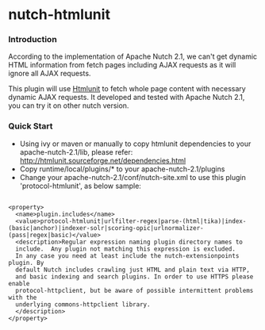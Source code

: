 nutch-htmlunit
==============

### Introduction

According to the implementation of Apache Nutch 2.1, we can't get dynamic HTML information from fetch pages including AJAX requests as it will ignore all AJAX requests.

This plugin will use [Htmlunit](http://htmlunit.sourceforge.net/) to fetch whole page content with necessary dynamic AJAX requests. 
It developed and tested with Apache Nutch 2.1, you can try it on other nutch version.

### Quick Start

* Using ivy or maven or manually to copy htmlunit dependencies to your apache-nutch-2.1/lib, please refer: http://htmlunit.sourceforge.net/dependencies.html
* Copy runtime/local/plugins/* to your apache-nutch-2.1/plugins
* Change your apache-nutch-2.1/conf/nutch-site.xml to use this plugin 'protocol-htmlunit', as below sample:

```

<property>
  <name>plugin.includes</name>
  <value>protocol-htmlunit|urlfilter-regex|parse-(html|tika)|index-(basic|anchor)|indexer-solr|scoring-opic|urlnormalizer-(pass|regex|basic)</value>
  <description>Regular expression naming plugin directory names to
  include.  Any plugin not matching this expression is excluded.
  In any case you need at least include the nutch-extensionpoints plugin. By
  default Nutch includes crawling just HTML and plain text via HTTP,
  and basic indexing and search plugins. In order to use HTTPS please enable 
  protocol-httpclient, but be aware of possible intermittent problems with the 
  underlying commons-httpclient library.
  </description>
</property>

```
